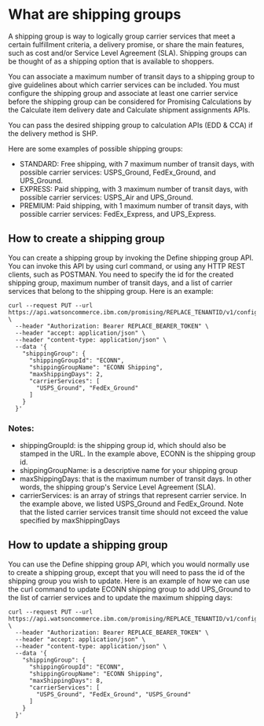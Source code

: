 # What are shipping groups
A shipping group is way to logically group carrier services that meet a certain fulfillment criteria, a delivery promise, or share the main features, such as cost and/or Service Level Agreement (SLA).
Shipping groups can be thought of as a shipping option that is available to shoppers.

You can associate a maximum number of transit days to a shipping group to give guidelines about which carrier services can be included. You must configure the shipping group and 
associate at least one carrier service before the shipping group can be considered for Promising Calculations by the Calculate item delivery date and Calculate shipment assignments APIs.

You can pass the desired shipping group to calculation APIs (EDD & CCA) if the delivery method is SHP. 

Here are some examples of possible shipping groups:
 * STANDARD: Free shipping, with 7 maximum number of transit days, with possible carrier services: USPS_Ground, FedEx_Ground, and UPS_Ground.
 * EXPRESS: Paid shipping, with 3 maximum number of transit days, with possible carrier services: USPS_Air and UPS_Ground.
 * PREMIUM: Paid shipping, with 1 maximum number of transit days, with possible carrier services: FedEx_Express, and UPS_Express.

## How to create a shipping group
You can create a shipping group by invoking the Define shipping group API. You can invoke this API by using curl command, or using any HTTP REST clients, such as POSTMAN.
You need to specify the id for the created shipping group, maximum number of transit days, and a list of carrier services that belong to the shipping group. Here is an example:
```shell
curl --request PUT --url https://api.watsoncommerce.ibm.com/promising/REPLACE_TENANTID/v1/configuration/shippingGroups/ECONN \
  --header "Authorization: Bearer REPLACE_BEARER_TOKEN" \
  --header "accept: application/json" \
  --header "content-type: application/json" \
  --data '{
    "shippingGroup": {
      "shippingGroupId": "ECONN",
      "shippingGroupName": "ECONN Shipping",
      "maxShippingDays": 2,
      "carrierServices": [
        "USPS_Ground", "FedEx_Ground"
      ]
    }
  }'
```

### Notes:
* shippingGroupId: is the shipping group id, which should also be stamped in the URL. In the example above, ECONN is the shipping group id.
* shippingGroupName: is a descriptive name for your shipping group
* maxShippingDays: that is the maximum number of transit days. In other words, the shipping group's Service Level Agreement (SLA).
* carrierServices: is an array of strings that represent carrier service. In the example above, we listed USPS_Ground and FedEx_Ground. Note that the listed carrier services transit time should not exceed the value specified by maxShippingDays

## How to update a shipping group
You can use the Define shipping group API, which you would normally use to create a shipping group, except that you will need to pass the id of the shipping group you wish to 
update. Here is an example of how we can use the curl command to update ECONN shipping group to add UPS_Ground to the list of carrier services and to update the maximum shipping days:
```shell
curl --request PUT --url https://api.watsoncommerce.ibm.com/promising/REPLACE_TENANTID/v1/configuration/shippingGroups/ECONN \
  --header "Authorization: Bearer REPLACE_BEARER_TOKEN" \
  --header "accept: application/json" \
  --header "content-type: application/json" \
  --data '{
    "shippingGroup": {
      "shippingGroupId": "ECONN",
      "shippingGroupName": "ECONN Shipping",
      "maxShippingDays": 8,
      "carrierServices": [
        "USPS_Ground", "FedEx_Ground", "USPS_Ground"
      ]
    }
  }'
```




